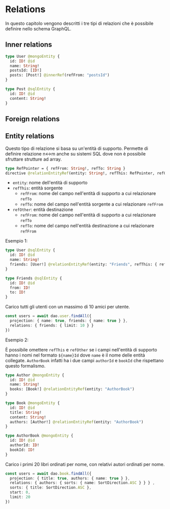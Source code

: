 # Relations
In questo capitolo vengono descritti i tre tipi di relazioni che è possibile definire nello schema GraphQL.

## Inner relations

```graphql
type User @mongoEntity {
  id: ID! @id
  name: String!
  postsId: [ID!]
  posts: [Post!] @innerRef(refFrom: "postsId")
}

type Post @sqlEntity {
  id: ID! @id
  content: String!
}
```


## Foreign relations

## Entity relations
Questo tipo di relazione si basa su un'entità di supporto. Permette di definire relazione n<->m anche su sistemi SQL dove non è possibile sfruttare strutture ad array.
```graphql
type RefPointer = { refFrom: String!, refTo: String }
directive @relationEntityRef(entity: String!, refThis: RefPointer, refOther: RefPointer) on FIELD_DEFINITION
```
 - `entity`: nome dell'entità di supporto
 - `refThis`: entità sorgente
    - `refFrom`: nome del campo nell'entità di supporto a cui relazionare `refTo`
    - `refTo`: nome del campo nell'entità sorgente a cui relazionare `refFrom`
 - `refOther`: entità destinazione
    - `refFrom`: nome del campo nell'entità di supporto a cui relazionare `refTo`
    - `refTo`: nome del campo nell'entità destinazione a cui relazionare `refFrom`

Esempio 1:

```graphql
type User @sqlEntity {
  id: ID! @id
  name: String!
  friends: [User!] @relationEntityRef(entity: "Friends", refThis: { refFrom: "from" }, refOther: { refFrom: "to" })
}

type Friends @sqlEntity {
  id: ID! @id
  from: ID!
  to: ID!
}
```

Carico tutti gli utenti con un massimo di 10 amici per utente.
```typescript
const users = await dao.user.findAll({ 
  projection: { name: true, friends: { name: true } }, 
  relations: { friends: { limit: 10 } } 
})
```

Esempio 2:

È possibile omettere `refThis` e `refOther` se i campi nell'entità di supporto hanno i nomi nel formato `${name}Id` dove `name` è il nome delle entità collegate. `AuthorBook` infatti ha i due campi `authorId` e `bookId` che rispettano questo formalismo.
```graphql
type Author @mongoEntity {
  id: ID! @id
  name: String!
  books: [Book!] @relationEntityRef(entity: "AuthorBook")
}

type Book @mongoEntity {
  id: ID! @id
  title: String!
  content: String!
  authors: [Author!] @relationEntityRef(entity: "AuthorBook")
}

type AuthorBook @mongoEntity {
  id: ID! @id
  authorId: ID!
  bookId: ID!
}
```

Carico i primi 20 libri ordinati per nome, con relativi autori ordinati per nome.
```typescript
const users = await dao.book.findAll({ 
  projection: { title: true, authors: { name: true } }, 
  relations: { authors: { sorts: { name: SortDirection.ASC } } } ,
  sorts: { title: SortDirection.ASC },
  start: 0,
  limit: 20
})
```
